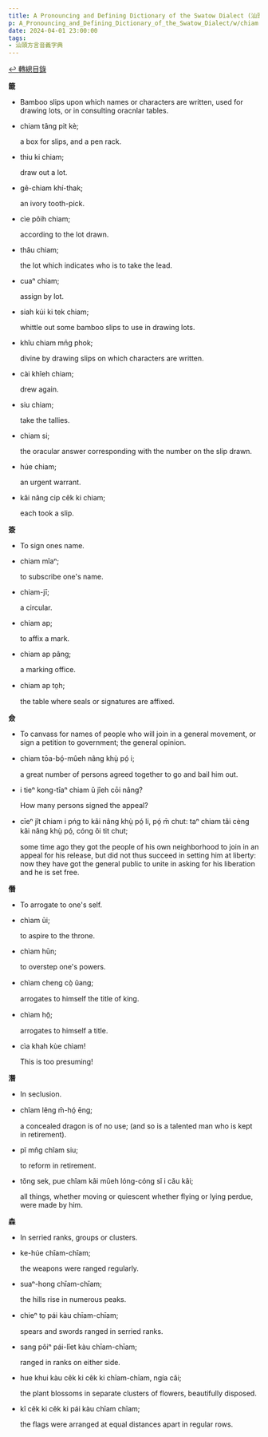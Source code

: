 ```yaml
---
title: A Pronouncing and Defining Dictionary of the Swatow Dialect (汕頭方言音義字典) / chiam
p: A_Pronouncing_and_Defining_Dictionary_of_the_Swatow_Dialect/w/chiam
date: 2024-04-01 23:00:00
tags: 
- 汕頭方言音義字典
---
```


[↩️ 轉總目錄](/A_Pronouncing_and_Defining_Dictionary_of_the_Swatow_Dialect)


**籤**
- Bamboo slips upon which names or characters are written, used for drawing lots, or in consulting oracnlar tables.

- chiam tâng pit kè;

  a box for slips, and a pen rack.

- thiu ki chiam;

  draw out a lot.

- gê-chiam khí-thak;

  an ivory tooth-pick.

- cìe pôih chiam;

  according to the lot drawn.

- thâu chiam;

  the lot which indicates who is to take the lead.

- cuaⁿ chiam;

  assign by lot.

- siah kúi ki tek chiam;

  whittle out some bamboo slips to use in drawing lots.

- khîu chiam mn̄g phok;

  divine by drawing slips on which characters are written.

- cài khîeh chiam;

  drew again.

- siu chiam;

  take the tallies.

- chiam si;

  the oracular answer corresponding with the number on the slip drawn.

- húe chiam;

  an urgent warrant.

- kâi nâng cip cêk ki chiam;

  each took a slip.

 

**簽**
- To sign ones name.

- chiam mîaⁿ;

  to subscribe one's name.

- chiam-jī;

  a circular.

- chiam ap;

  to affix a mark.

- chiam ap pâng;

  a marking office.

- chiam ap to̤h;

  the table where seals or signatures are affixed.

**僉**
- To canvass for names of people who will join in a general movement, or sign a petition to government; the general opinion.

- chiam tōa-bó̤-mûeh nâng khṳ̀ pó̤ i;

  a great number of persons agreed together to go and bail him out.

- i tieⁿ kong-tîaⁿ chiam ŭ jîeh cōi nâng?

  How many persons signed the appeal?

- cīeⁿ jît chiam i pńg to kâi nâng khṳ̀ pó̤ li, pó̤ m̄ chut: taⁿ chiam tăi cèng kâi nâng khṳ̀ pó̤, cóng ŏi tit chut;

  some time ago they got the people of his own  neighborhood to join in an appeal for his release, but did not thus  succeed in setting him at liberty: now they have got the general public  to unite in asking for his liberation and he is set free.

**僭**
- To arrogate to one's self.

- chìam ūi;

  to aspire to the throne.

- chìam hūn;

  to overstep one's powers.

- chìam cheng cò̤ ûang;

  arrogates to himself the title of king.

- chìam hō̤;

  arrogates to himself a title.

- cìa khah kùe chìam!

  This is too presuming!

**潛**
- In seclusion.

- chîam lêng m̄-hó̤ ēng;

  a concealed dragon is of no use; (and so is a talented man who is kept in retirement).

- pĭ mn̂g chîam siu;

  to reform in retirement.

- tŏng sek, pue chîam kâi mûeh lóng-cóng sĭ i cău kâi;

  all things, whether moving or quiescent whether flying or lying perdue, were made by him.

**森**
- In serried ranks, groups or clusters.

- ke-húe chīam-chīam;

  the weapons were ranged regularly.

- suaⁿ-hong chīam-chīam;

  the hills rise in numerous peaks.

- chieⁿ to̤ pái kàu chīam-chīam;

  spears and swords ranged in serried ranks.

- sang pôiⁿ pái-lîet kàu chīam-chīam;

  ranged in ranks on either side.

- hue khui kàu cêk ki cêk ki chīam-chīam, ngía căi;

  the plant blossoms in separate clusters of flowers, beautifully disposed.

- kî cêk ki cêk ki pái kàu chīam chīam;

  the flags were arranged at equal distances apart in regular rows.